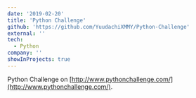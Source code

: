 ```yaml
---
date: '2019-02-20'
title: 'Python Challenge'
github: 'https://github.com/YuudachiXMMY/Python-Challenge'
external: ''
tech:
  - Python
company: ''
showInProjects: true
---
```


Python Challenge on [http://www.pythonchallenge.com/](http://www.pythonchallenge.com/).
